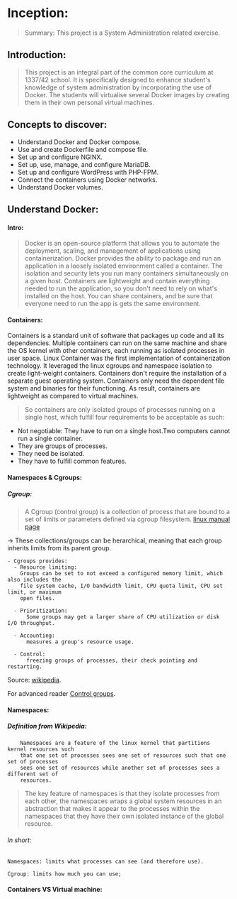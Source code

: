 # Inception:
> Summary:  This project is a System Administration related exercise.

## Introduction:
> This project is an integral part of the common core curriculum at 1337/42
school. It is specifically designed to enhance student's knowledge of system
administration by incorporating the use of Docker.
The students will virtualise several Docker images by creating them in their
own personal virtual machines.

## Concepts to discover:
- Understand Docker and Docker compose.
- Use and create Dockerfile and compose file.
- Set up and configure NGINX.
- Set up, use, manage, and configure MariaDB.
- Set up and configure WordPress with PHP-FPM.
- Connect the containers using Docker networks.
- Understand Docker volumes.

## Understand Docker:

#### Intro:
> Docker is an open-source platform that allows you to automate the deployment,
scaling, and management of applications using containerization. Docker provides
the ability to package and run an application in a loosely isolated environment
called a container. The isolation and security lets you run many containers
simultaneously on a given host. Containers are lightweight and contain everything needed
to run the application, so you don't need to rely on what's installed on the host. You can
share containers, and be sure that everyone need to run the app is gets the same
environment.

#### Containers: 

Containers is a standard unit of software that packages up code and all its
dependencies. Multiple containers can run on the same machine and share the OS kernel with
other containers, each running as isolated processes in user space.
Linux Container was the first implementation of containerization technology. It leveraged
the linux cgroups and namespace isolation to create light-weight containers. Containers
don't require the installation of a separate guest operating system. Containers only need
the dependent file system and binaries for their functioning. As result, containers are
lightweight as compared to virtual machines. 
> So containers are only isolated groups of processes running on a single host, which
  fulfill four requirements to be acceptable as such:

- Not negotiable: They have to run on a single host.Two computers cannot run a single
container.
- They are groups of processes.
- They need be isolated.
- They have to fulfill common features.

#### Namespaces &  Cgroups:


##### Cgroup:
> A Cgroup (control group) is a collection of process that are bound to a set of limits or parameters defined via cgroup filesystem. [linux manual page](https://www.man7.org/linux/man-pages/man7/cgroups.7.html)

-> These collections/groups can be herarchical, meaning that each group inherits limits from
its parent group.

    - Cgroups provides:
      - Resource limiting:
        Groups can be set to not exceed a configured memory limit, which also includes the
        file system cache, I/O bandwidth limit, CPU quota limit, CPU set limit, or maximum
        open files.

      - Prioritization:
          Some groups may get a larger share of CPU utilization or disk I/O throughput.

      - Accounting:
          measures a group's resource usage.

      - Control:
          freezing groups of processes, their check pointing and restarting.

Source: [wikipedia](https://en.wikipedia.org/wiki/Cgroup).

For advanced reader [Control
groups](https://www.kernel.org/doc/html/latest/admin-guide/cgroup-v1/cgroups.html).

#### Namespaces:

##### Definition from Wikipedia:
```
    Namespaces are a feature of the linux kernel that partitions kernel resources such
    that one set of processes sees one set of resources such that one set of processes
    sees one set of resources while another set of processes sees a different set of
    resources.
```

> The key feature of namespaces is that they isolate processes from each other, the
> namespaces wraps a global system resources in an abstraction that makes it appear to the
> processes within the namespaces that they have their own isolated instance of the global
> resource.


###### In short:
```
Namespaces: limits what processes can see (and therefore use). 

Cgroup: limits how much you can use; 
```

#### Containers VS Virtual machine:
